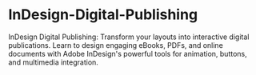 # InDesign-Digital-Publishing
InDesign Digital Publishing: Transform your layouts into interactive digital publications. Learn to design engaging eBooks, PDFs, and online documents with Adobe InDesign's powerful tools for animation, buttons, and multimedia integration.
